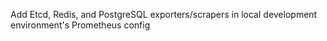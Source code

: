 Add Etcd, Redis, and PostgreSQL exporters/scrapers in local development environment's Prometheus config
